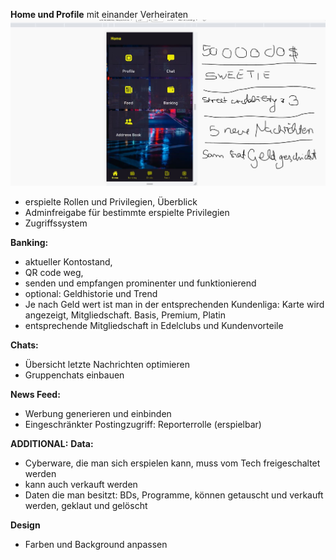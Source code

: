 **Home und Profile** mit einander Verheiraten
![](mocks/idee1.JPG "mock profile")

- erspielte Rollen und Privilegien, Überblick
- Adminfreigabe für bestimmte erspielte Privilegien
- Zugriffssystem

**Banking:**

- aktueller Kontostand,
- QR code weg,
- senden und empfangen prominenter und funktionierend
- optional: Geldhistorie und Trend
- Je nach Geld wert ist man in der entsprechenden Kundenliga:
  Karte wird angezeigt, Mitgliedschaft. Basis, Premium, Platin
- entsprechende Mitgliedschaft in Edelclubs und Kundenvorteile

**Chats:**

- Übersicht letzte Nachrichten optimieren
- Gruppenchats einbauen

**News Feed:**

- Werbung generieren und einbinden
- Eingeschränkter Postingzugriff: Reporterrolle (erspielbar)

**ADDITIONAL:**
**Data:**

- Cyberware, die man sich erspielen kann, muss vom Tech freigeschaltet werden
- kann auch verkauft werden
- Daten die man besitzt: BDs, Programme, können getauscht und verkauft werden, geklaut und gelöscht

**Design**

- Farben und Background anpassen
